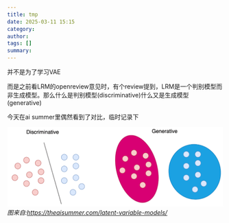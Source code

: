 ```yaml
---
title: tmp
date: 2025-03-11 15:15
category: 
author: 
tags: []
summary: 
---
```


并不是为了学习VAE

而是之前看LRM的openreview意见时，有个review提到，LRM是一个判别模型而非生成模型。那么什么是判别模型(discriminative)什么又是生成模型(generative)

今天在ai summer里偶然看到了对比，临时记录下

![](/assets/img/2025-03-11-15-16-47.png)
*图来自:https://theaisummer.com/latent-variable-models/*